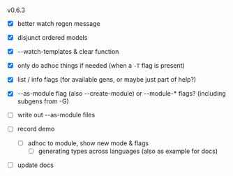 v0.6.3

- [x] better watch regen message
- [x] disjunct ordered models
- [x] --watch-templates & clear function
- [x] only do adhoc things if needed (when a `-T` flag is present)
- [x] list / info flags (for available gens, or maybe just part of help?)
- [x] --as-module flag (also --create-module) or --module-* flags? (including subgens from -G)

- [ ] write out --as-module files

- [ ] record demo
  - [ ] adhoc to module, show new mode & flags
	- [ ] generating types across languages (also as example for docs)
- [ ] update docs
